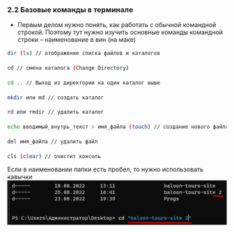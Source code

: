 ### 2.2 Базовые команды в терминале

- Первым делом нужно понять, как работать с обычной командной строкой. Поэтому тут нужно изучить основные команды командной строки – наименование в вин (на маке)

```bash
dir (ls) // отображение списка файлов и каталогов

cd // смена каталога (Change Directory)

cd .. // Выход из директории на один каталог выше

mkdir или md // создать каталог

rd или rmdir // удалить каталог

echo вводимый_внутрь_текст > имя_файла (touch) // создание нового файла (с текстом внутри)

del имя_файла // удалить файл

cls (clear) // очистит консоль
```

Если в наименовании папки есть пробел, то нужно использовать кавычки
![](../_png/Pasted%20image%2020220908084500.png)